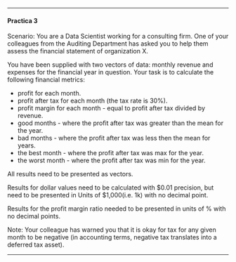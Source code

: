 
---
#### Practica 3 
Scenario: You are a Data Scientist working for a consulting firm. One of your colleagues from the Auditing Department has asked you to help them assess the financial statement of organization X.

You have been supplied with two vectors of data: monthly revenue and expenses for the financial year in question. Your task is to calculate the following financial metrics:

- profit for each month.
- profit after tax for each month (the tax rate is 30%).
- profit margin for each month - equal to profit after tax divided by revenue.
- good months - where the profit after tax was greater than the mean for the year.
- bad months - where the profit after tax was less then the mean for years.
- the best month - where the profit after tax was max for the year.
- the worst month - where the profit after tax was min for the year.

All results need to be presented as vectors.

Results for dollar values need to be calculated with $0.01 precision, but need to be presented in Units of $1,000(i.e. 1k) with no decimal point.

Results for the profit margin ratio needed to be presented in units of % with no decimal points.

Note: Your colleague has warned you that it is okay for tax for any given month to be negative (in accounting terms, negative tax translates into a deferred tax asset).

-------------------------------------------------------------------------




